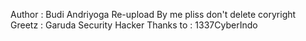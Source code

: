 Author : Budi Andriyoga 
Re-upload By me
pliss don't delete coryright
Greetz : Garuda Security Hacker
Thanks to : 1337CyberIndo

